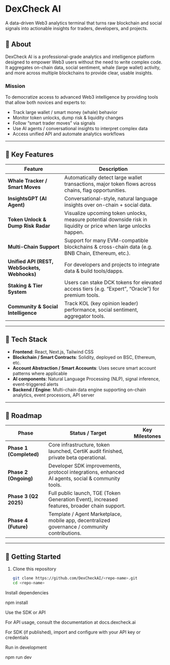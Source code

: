 # DexCheck AI

A data-driven Web3 analytics terminal that turns raw blockchain and social signals into actionable insights for traders, developers, and projects.

## 🚀 About

DexCheck AI is a professional-grade analytics and intelligence platform designed to empower Web3 users without the need to write complex code. It aggregates on-chain data, social sentiment, whale (large wallet) activity, and more across multiple blockchains to provide clear, usable insights.

### Mission

To democratize access to advanced Web3 intelligence by providing tools that allow both novices and experts to:

- Track large wallet / smart money (whale) behavior  
- Monitor token unlocks, dump risk & liquidity changes  
- Follow “smart trader moves” via signals  
- Use AI agents / conversational insights to interpret complex data  
- Access unified API and automate analytics workflows  

---

## 🎯 Key Features

| Feature | Description |
|---|---|
| **Whale Tracker / Smart Moves** | Automatically detect large wallet transactions, major token flows across chains, flag opportunities. |
| **InsightsGPT (AI Agent)** | Conversational-style, natural language insights over on-chain + social data. |
| **Token Unlock & Dump Risk Radar** | Visualize upcoming token unlocks, measure potential downside risk in liquidity or price when large unlocks happen. |
| **Multi-Chain Support** | Support for many EVM-compatible blockchains & cross-chain data (e.g. BNB Chain, Ethereum, etc.). |
| **Unified API (REST, WebSockets, Webhooks)** | For developers and projects to integrate data & build tools/dapps. |
| **Staking & Tier System** | Users can stake DCK tokens for elevated access tiers (e.g. “Expert”, “Oracle”) for premium tools. |
| **Community & Social Intelligence** | Track KOL (key opinion leader) performance, social sentiment, aggregator tools. |

---

## 🧰 Tech Stack

- **Frontend**: React, Next.js, Tailwind CSS  
- **Blockchain / Smart Contracts**: Solidity, deployed on BSC, Ethereum, etc.  
- **Account Abstraction / Smart Accounts**: Uses secure smart account patterns where applicable  
- **AI components**: Natural Language Processing (NLP), signal inference, event-triggered alerts  
- **Backend / Engine**: Multi-chain data engine supporting on-chain analytics, event processors, API server  

---

## 📅 Roadmap

| Phase | Status / Target | Key Milestones |
|---|---|---|
| **Phase 1 (Completed)** | Core infrastructure, token launched, CertiK audit finished, private beta operational. |
| **Phase 2 (Ongoing)** | Developer SDK improvements, protocol integrations, enhanced AI agents, social & community tools. |
| **Phase 3 (Q2 2025)** | Full public launch, TGE (Token Generation Event), increased features, broader chain support. |
| **Phase 4 (Future)** | Template / Agent Marketplace, mobile app, decentralized governance / community contributions. |

---

## 🔌 Getting Started

1. Clone this repository  
   ```bash
   git clone https://github.com/DexCheckAI/<repo-name>.git
   cd <repo-name>
Install dependencies

npm install


Use the SDK or API

For API usage, consult the documentation at docs.dexcheck.ai

For SDK (if published), import and configure with your API key or credentials

Run in development

npm run dev
